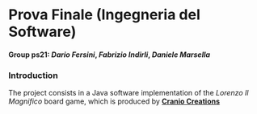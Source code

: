# Prova Finale (Ingegneria del Software)
#### Group ps21: _Dario Fersini_, _Fabrizio Indirli_, _Daniele Marsella_

### Introduction
The project consists in a Java software implementation of the _Lorenzo Il Magnifico_ board game, which is produced by [**Cranio Creations**](http://www.craniocreations.it)

